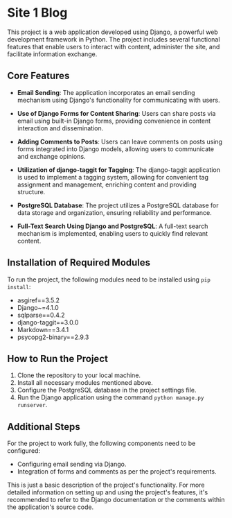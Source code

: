 # Site 1 Blog

This project is a web application developed using Django, a powerful web development framework in Python. The project includes several functional features that enable users to interact with content, administer the site, and facilitate information exchange.

## Core Features

- **Email Sending**: The application incorporates an email sending mechanism using Django's functionality for communicating with users.
  
- **Use of Django Forms for Content Sharing**: Users can share posts via email using built-in Django forms, providing convenience in content interaction and dissemination.

- **Adding Comments to Posts**: Users can leave comments on posts using forms integrated into Django models, allowing users to communicate and exchange opinions.

- **Utilization of django-taggit for Tagging**: The django-taggit application is used to implement a tagging system, allowing for convenient tag assignment and management, enriching content and providing structure.

- **PostgreSQL Database**: The project utilizes a PostgreSQL database for data storage and organization, ensuring reliability and performance.

- **Full-Text Search Using Django and PostgreSQL**: A full-text search mechanism is implemented, enabling users to quickly find relevant content.

## Installation of Required Modules

To run the project, the following modules need to be installed using `pip install`:

- asgiref==3.5.2
- Django~=4.1.0
- sqlparse==0.4.2
- django-taggit==3.0.0
- Markdown==3.4.1
- psycopg2-binary==2.9.3

## How to Run the Project

1. Clone the repository to your local machine.
2. Install all necessary modules mentioned above.
3. Configure the PostgreSQL database in the project settings file.
4. Run the Django application using the command `python manage.py runserver`.

## Additional Steps

For the project to work fully, the following components need to be configured:

- Configuring email sending via Django.
- Integration of forms and comments as per the project's requirements.

This is just a basic description of the project's functionality. For more detailed information on setting up and using the project's features, it's recommended to refer to the Django documentation or the comments within the application's source code.
